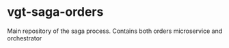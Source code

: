 # vgt-saga-orders

Main repository of the saga process.
Contains both orders microservice and orchestrator